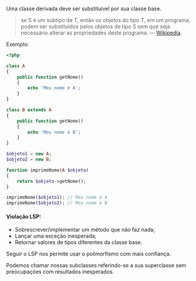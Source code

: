 
Uma classe derivada deve ser substituível por sua classe base. 

> se S é um subtipo de T, então os objetos do tipo T, em um programa, podem ser substituídos pelos objetos de tipo S sem que seja necessário alterar as propriedades deste programa. — [Wikipedia](https://pt.wikipedia.org/wiki/Princ%C3%ADpio_da_substitui%C3%A7%C3%A3o_de_Liskov).

Exemplo:

```php
<?php

class A 
{
    public function getNome()
    {
        echo 'Meu nome é A';
    }
}

class B extends A 
{ 
    public function getNome()
    {
        echo 'Meu nome é B';
    }
}

$objeto1 = new A;
$objeto2 = new B;

function imprimeNome(A $objeto)
{
    return $objeto->getNome();
}

imprimeNome($objeto1); // Meu nome é A
imprimeNome($objeto2); // Meu nome é B
```

#### Violação LSP:

- Sobrescrever/implementar um método que não faz nada;
- Lançar uma exceção inesperada;
- Retornar valores de tipos diferentes da classe base.


Seguir o LSP nos permite usar o polimorfismo com mais confiança.

Podemos chamar nossas subclasses referindo-se a sua superclasse sem preocupações com resultados inesperados.

